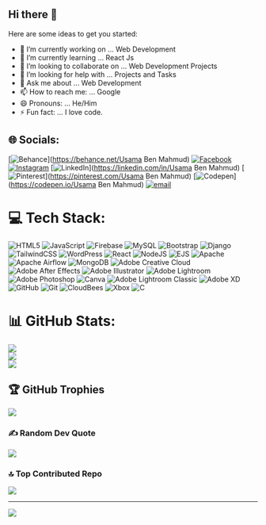 ## Hi there 👋
Here are some ideas to get you started:

- 🔭 I’m currently working on ... Web Development
- 🌱 I’m currently learning ... React Js
- 👯 I’m looking to collaborate on ... Web Development Projects
- 🤔 I’m looking for help with ... Projects and Tasks
- 💬 Ask me about ... Web Development
- 📫 How to reach me: ... Google
- 😄 Pronouns: ... He/Him
- ⚡ Fun fact: ...  I love code.

## 🌐 Socials:
[![Behance](https://img.shields.io/badge/Behance-1769ff?logo=behance&logoColor=white)](https://behance.net/Usama Ben Mahmud) [![Facebook](https://img.shields.io/badge/Facebook-%231877F2.svg?logo=Facebook&logoColor=white)](https://facebook.com/heyusamabenmahmud) [![Instagram](https://img.shields.io/badge/Instagram-%23E4405F.svg?logo=Instagram&logoColor=white)](https://instagram.com/car_bon_monoxide) [![LinkedIn](https://img.shields.io/badge/LinkedIn-%230077B5.svg?logo=linkedin&logoColor=white)](https://linkedin.com/in/Usama Ben Mahmud) [![Pinterest](https://img.shields.io/badge/Pinterest-%23E60023.svg?logo=Pinterest&logoColor=white)](https://pinterest.com/Usama Ben Mahmud) [![Codepen](https://img.shields.io/badge/Codepen-000000?logo=codepen&logoColor=white)](https://codepen.io/Usama Ben Mahmud) [![email](https://img.shields.io/badge/Email-D14836?logo=gmail&logoColor=white)](mailto:usamabenmahmud@gmail.com) 

# 💻 Tech Stack:
![HTML5](https://img.shields.io/badge/html5-%23E34F26.svg?style=for-the-badge&logo=html5&logoColor=white) ![JavaScript](https://img.shields.io/badge/javascript-%23323330.svg?style=for-the-badge&logo=javascript&logoColor=%23F7DF1E) ![Firebase](https://img.shields.io/badge/firebase-a08021?style=for-the-badge&logo=firebase&logoColor=ffcd34) ![MySQL](https://img.shields.io/badge/mysql-4479A1.svg?style=for-the-badge&logo=mysql&logoColor=white) ![Bootstrap](https://img.shields.io/badge/bootstrap-%238511FA.svg?style=for-the-badge&logo=bootstrap&logoColor=white) ![Django](https://img.shields.io/badge/django-%23092E20.svg?style=for-the-badge&logo=django&logoColor=white) ![TailwindCSS](https://img.shields.io/badge/tailwindcss-%2338B2AC.svg?style=for-the-badge&logo=tailwind-css&logoColor=white) ![WordPress](https://img.shields.io/badge/WordPress-%23117AC9.svg?style=for-the-badge&logo=WordPress&logoColor=white) ![React](https://img.shields.io/badge/react-%2320232a.svg?style=for-the-badge&logo=react&logoColor=%2361DAFB) ![NodeJS](https://img.shields.io/badge/node.js-6DA55F?style=for-the-badge&logo=node.js&logoColor=white) ![EJS](https://img.shields.io/badge/ejs-%23B4CA65.svg?style=for-the-badge&logo=ejs&logoColor=black) ![Apache](https://img.shields.io/badge/apache-%23D42029.svg?style=for-the-badge&logo=apache&logoColor=white) ![Apache Airflow](https://img.shields.io/badge/Apache%20Airflow-017CEE?style=for-the-badge&logo=Apache%20Airflow&logoColor=white) ![MongoDB](https://img.shields.io/badge/MongoDB-%234ea94b.svg?style=for-the-badge&logo=mongodb&logoColor=white) ![Adobe Creative Cloud](https://img.shields.io/badge/Adobe%20Creative%20Cloud-DA1F26.svg?style=for-the-badge&logo=Adobe%20Creative%20Cloud&logoColor=white) ![Adobe After Effects](https://img.shields.io/badge/Adobe%20After%20Effects-9999FF.svg?style=for-the-badge&logo=Adobe%20After%20Effects&logoColor=white) ![Adobe Illustrator](https://img.shields.io/badge/adobe%20illustrator-%23FF9A00.svg?style=for-the-badge&logo=adobe%20illustrator&logoColor=white) ![Adobe Lightroom](https://img.shields.io/badge/Adobe%20Lightroom-31A8FF.svg?style=for-the-badge&logo=Adobe%20Lightroom&logoColor=white) ![Adobe Photoshop](https://img.shields.io/badge/adobe%20photoshop-%2331A8FF.svg?style=for-the-badge&logo=adobe%20photoshop&logoColor=white) ![Canva](https://img.shields.io/badge/Canva-%2300C4CC.svg?style=for-the-badge&logo=Canva&logoColor=white) ![Adobe Lightroom Classic](https://img.shields.io/badge/Adobe%20Lightroom%20Classic-31A8FF.svg?style=for-the-badge&logo=Adobe%20Lightroom%20Classic&logoColor=white) ![Adobe XD](https://img.shields.io/badge/Adobe%20XD-470137?style=for-the-badge&logo=Adobe%20XD&logoColor=#FF61F6) ![GitHub](https://img.shields.io/badge/github-%23121011.svg?style=for-the-badge&logo=github&logoColor=white) ![Git](https://img.shields.io/badge/git-%23F05033.svg?style=for-the-badge&logo=git&logoColor=white) ![CloudBees](https://img.shields.io/badge/CloudBees-1997B5&?logo=cloudbees&logoColor=white&style=for-the-badge) ![Xbox](https://img.shields.io/badge/xbox-%23107C10.svg?style=for-the-badge&logo=xbox&logoColor=white) ![C](https://img.shields.io/badge/c-%2300599C.svg?style=for-the-badge&logo=c&logoColor=white)
# 📊 GitHub Stats:
![](https://github-readme-stats.vercel.app/api?username=UsamaBenMahmud&theme=blue-green&hide_border=false&include_all_commits=false&count_private=false)<br/>
![](https://nirzak-streak-stats.vercel.app/?user=UsamaBenMahmud&theme=blue-green&hide_border=false)<br/>
![](https://github-readme-stats.vercel.app/api/top-langs/?username=UsamaBenMahmud&theme=blue-green&hide_border=false&include_all_commits=false&count_private=false&layout=compact)

## 🏆 GitHub Trophies
![](https://github-profile-trophy.vercel.app/?username=UsamaBenMahmud&theme=chartreuse-dark&no-frame=false&no-bg=true&margin-w=4)

### ✍️ Random Dev Quote
![](https://quotes-github-readme.vercel.app/api?type=horizontal&theme=radical)

### 🔝 Top Contributed Repo
![](https://github-contributor-stats.vercel.app/api?username=UsamaBenMahmud&limit=5&theme=dark&combine_all_yearly_contributions=true)

---
[![](https://visitcount.itsvg.in/api?id=UsamaBenMahmud&icon=0&color=0)](https://visitcount.itsvg.in)

<!-- Proudly created with GPRM ( https://gprm.itsvg.in ) -->

